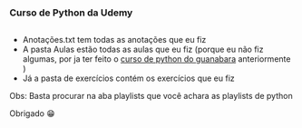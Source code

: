 ### Curso de Python da Udemy
##
- Anotações.txt tem todas as anotações que eu fiz
- A pasta Aulas estão todas as aulas que eu fiz (porque eu não fiz algumas, por ja ter feito o [curso de python do guanabara](https://www.youtube.com/c/CursoemV%C3%ADdeo) anteriormente )
- Já a pasta de exercícios contém os exercícios que eu fiz

Obs: Basta procurar na aba playlists que você achara as playlists de python

Obrigado 😁
